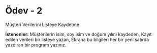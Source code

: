 # Ödev - 2

Müşteri Verilerini  Listeye Kaydetme

**İstenenler:**
Müşterilerin isim, soy isim ve doğum yılını kaydeden,
Kayıt edilen verileri bir listeye yazan,
Ekrana bu bilgileri her bir yeni satırda yazdıran bir program yazınız.